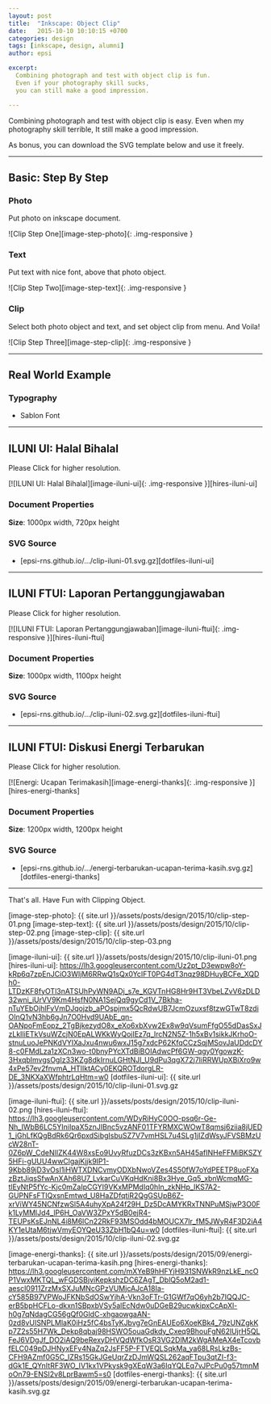 ```yaml
---
layout: post
title:  "Inkscape: Object Clip"
date:   2015-10-10 10:10:15 +0700
categories: design
tags: [inkscape, design, alumni]
author: epsi

excerpt:
  Combining photograph and test with object clip is fun.
  Even if your photography skill sucks,
  you can still make a good impression.

---
```


Combining photograph and test with object clip is easy.
Even when my photography skill terrible,
It still make a good impression.
 
As bonus, you can download the SVG template below and use it freely.

-- -- --

## Basic: Step By Step

### Photo

Put photo on inkscape document.

![Clip Step One][image-step-photo]{: .img-responsive }

### Text

Put text with nice font, above that photo object.

![Clip Step Two][image-step-text]{: .img-responsive }

### Clip

Select both photo object and text, and set object clip from menu.
And Voila!

![Clip Step Three][image-step-clip]{: .img-responsive }

-- -- --

## Real World Example

### Typography

* Sablon Font

-- -- --

## ILUNI UI: Halal Bihalal

Please Click for higher resolution.

[![ILUNI UI: Halal Bihalal][image-iluni-ui]{: .img-responsive }][hires-iluni-ui]

### Document Properties

**Size**: 1000px width, 720px height

### SVG Source

* [epsi-rns.github.io/.../clip-iluni-01.svg.gz][dotfiles-iluni-ui]

-- -- --

## ILUNI FTUI: Laporan Pertanggungjawaban

Please Click for higher resolution.

[![ILUNI FTUI: Laporan Pertanggungjawaban][image-iluni-ftui]{: .img-responsive }][hires-iluni-ftui]

### Document Properties

**Size**: 1000px width, 1100px height

### SVG Source

* [epsi-rns.github.io/.../clip-iluni-02.svg.gz][dotfiles-iluni-ftui]

-- -- --

## ILUNI FTUI: Diskusi Energi Terbarukan

Please Click for higher resolution.

[![Energi: Ucapan Terimakasih][image-energi-thanks]{: .img-responsive }][hires-energi-thanks]

### Document Properties

**Size**: 1200px width, 1200px height

### SVG Source

* [epsi-rns.github.io/.../energi-terbarukan-ucapan-terima-kasih.svg.gz][dotfiles-energi-thanks]

-- -- --

That's all. Have Fun with Clipping Object.


[//]: <> ( -- -- -- links below -- -- -- )

[image-step-photo]: {{ site.url }}/assets/posts/design/2015/10/clip-step-01.png
[image-step-text]: {{ site.url }}/assets/posts/design/2015/10/clip-step-02.png
[image-step-clip]: {{ site.url }}/assets/posts/design/2015/10/clip-step-03.png

[image-iluni-ui]: {{ site.url }}/assets/posts/design/2015/10/clip-iluni-01.png
[hires-iluni-ui]: https://lh3.googleusercontent.com/Uz2pt_D3ewpw8oY-kRp6q7zpEnJCiO3WIjM6RRwQ1sQx0YcIFT0PG4dT3nqz98DHuyBCFe_XQDh0-LTDzKF8fyOTl3nATSUhPyWN9ADj_s7e_KGVTnHG8Hr9HT3VbeLZvV6zDLD32wni_iUrVV9Km4HsfN0NA1SejQq9gyCd1V_7Bkha-nTuYEbOjhlFyVmDJqojzb_aPOspjmx5QcRdwUB7JcmOzuxsf8tzwGTwT8zdiOInQ1vN3hb6gJn7O0Hvd9UAbE_qn-OANpoFmEopz_2TgBjkezydO8x_eXo6xbXvw2Ex8w9qVsumFfgO55dDasSxJzLkIliETkVsuWZcjN0EpALWKkWyQojIEz7q_lrcN2N5Z-1h5xBv1sikkJKrhoO-stnuLuoJePNKdVYIXaJxu4nwu6wxJ15g7xdcP62KfqCCzSqjMSovJaUDdcDY8-c0FMdLza1zXCn3wo-t0bnyPYcXTdBiBOIAdwcPf6GW-qgy0YgowzK-3HxqbImvgsOgIz33KZg8dkIrnuLGHtNJI_U9dPu3qgX72j7IiRRWUpXBiXro9w4xPe57ev2fnvmA_HTlIktACy0EKQROTdorgLR-DE_3NKXaXWfphtrLqHtm=w0
[dotfiles-iluni-ui]: {{ site.url }}/assets/posts/design/2015/10/clip-iluni-01.svg.gz

[image-iluni-ftui]: {{ site.url }}/assets/posts/design/2015/10/clip-iluni-02.png
[hires-iluni-ftui]: https://lh3.googleusercontent.com/WDyRiHyC0OO-psq6r-Ge-Nh_IWbB6LC5YIniIpaX5znJIBnc5vzANF01TFYRMXCWOwT8qmsj6ziia8jUED1_jGhLfKQgBdRk6Qr6pxdSibgIsbuSZ7V7vmHSL7u4SLg1jIZdWsyJFVSBMzUcW28nT-0Z6pW_CdeNlIZK44W8xsEo9UvyRfuzDCs3zKBxn5AH45afINHeFFMiBKSZY5HFi-gUUU4wwClgajKjjk9IP1-9Kbb89jD3vOsI1iHWTXDNCvmyODXbNwoVZes4S50fW7oYdPEETP8uoFXazBztJiqsSfwAnXAh68U7_LvkarCuVKqHdKni8Bx3Hye_Gq5_xbnWcmqMG-tlEyNtP5fYc-Kjc0mZaIpCGYI9VKxMPMdIq0hIn_zkNHp_IKS7A2-GUPNFsFTIQxsnEmtwd_U8HaZDfqtiR2QgGSUpB6Z-xrViWY45NCNfzwSl5A4uhyXpA24f29H_Dz5DcAMYKRxTNNPuMSjwP3O0Fk1LyMMlJd4_lP6H_OaVW3ZPxY5dB0ejR4-TEUPsKsEJnNL4i8M6lCn22RkF93MSOdd4bMOUCX7Ir_fM5JWyR4F3D2iA4KY1eUtaM6tjwVmyEOYQeU33ZbH1bQ4u=w0
[dotfiles-iluni-ftui]: {{ site.url }}/assets/posts/design/2015/10/clip-iluni-02.svg.gz

[image-energi-thanks]:  {{ site.url }}/assets/posts/design/2015/09/energi-terbarukan-ucapan-terima-kasih.png
[hires-energi-thanks]:  https://lh3.googleusercontent.com/mXYeB9hHFYjH931SNWkR9nzLkE_ncOP1VwxMKTQL_wFGDSBjviKepkshzDC6ZAgT_DblQ5oM2ad1-aescl0911ZrzMxSXJuMNcGPzVUMjcAJcA18Ia-cY585B97VPWoJFKNbSdOSwYjhA-Vkn3oFTr-G1GWf7qO6yh2b7IQQJC-erB5bpHCFLo-dkxn1SBpxbVSy5alEcNdw0uDGeB29ucwkipxCcApXl-h0g7qNdagCG56gQf0GldC-xhgaowgaAN-0zd8vUISNPLMlaK0iHz5fC4bsTyKJbvg7eGnEAUEo6XoeKBk4_79zUNZgkKp7Z2s55H7Wk_Dekp8qbaj98HSWO5ouaGdkdy_Cxeq9BhouFgN62lUjrH5QLFeJ6VDgJf_DO2iAQ9beRexyDHVQdWfkOsR3VG2DlM2kWgAMeAX4eTcovbfELC049pDJHNyxEFv4NaZq2JsFF5P-FTVEQLSqkMa_ya68LRsLkzBs-CFH9AZmf0G5C_IZRs15GkJGeUqrZzDJmWQSL262aqFTpu3qtZI-f3-dGk1E_QYnItRF3WO_IV1kx1VPkysk9gXEqW3a6IqYQLEq7vJPcPu0g57tmnMoOn79-ENSI2v8LprBawm5=s0
[dotfiles-energi-thanks]:  {{ site.url }}/assets/posts/design/2015/09/energi-terbarukan-ucapan-terima-kasih.svg.gz
